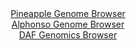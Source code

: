 <div id="Pineapple_Genome_Browser" align="center">
  <a href="https://igv.org/app/?sessionURL=blob:zZNda9swFIb_i6BlA8eW7DqODWU4mZulH1ubNEnXUowiy46oLbmS7KQJ.e9Tw8ZuVmguNga6kA5HOu959ZwtaKlUTHAQAddGvo0QsIBaitUEV3VJv.KKKhDluFTUApLmVFJOKIi2IMdK4.n40txcal2ryHGYrjsV5oWwlWfjCm8ExytlE1E5A1GWeCEk1kIqpy9xKxxWtJ0VXeC6tk1tz_adDGvs4LJeCq6EU1NepCvzXvorlBaUi4qmVVNqtheQGj1GY2bn.FM8n8SEUKUu6MsoO40vRvHMS6b3w.7gfvrty3zanR9PWMGxbiQ9vSF.f7bsq2kyeCpuiiO3H24CNIOTsURXR97n42RdM0nVKQpQz_PdHoLGGsYzuv6fujaLHdi58Ib0Oznf9PpNrGbXz373dpjNSHM1eavvnQVKQRpDAiBLGUQIWh7sWr7b7bxuUc.CMDTuSMFA9PBoAS0xeTLpD1ugX2rDC1D0udmjYwEhMypB1AkhDFAYuv5JcALDEO2sLWhk.fesPZuOwwC6set205yV2sCcpYrXysac2y3J7WJzKEWXyci9K0fDUZYM7pbXw81AxmG7vrpRf_TydbxM6f33mUbfo.ifUPceIbZeHIrarL5TaxL4R.4Zqk6Ks1pfJNwf3caJmTcXvmnRYfbkQlZYm3wTMcefxLVYMsy1CbRMsQUrmX6ZGyfFCkTI9Qy4gIhSGBKBLBYfoAUt5MOPvwH1do.7Hw--">Pineapple Genome Browser</a>
</div>
<div id="Alphonso_Genome_Browser" align="center">
  <a href="https://igv.org/app/?sessionURL=blob:zZJra9swFIb_i6BlA8fXOK4NZbi5LOllLUndbC3FKI7sqJUlRZJzach_31nZ2JcVmg8bA4Ptgyy97.Nnh1ZEaSo4SpBve6HtechCeiHWE1xLRr7gmmiUlJhpYiFFSqIILwhKdqjE2uBsfAlfLoyROnEcamSrxrwStg5sXOMXwfFa24Wona5gDM.EwkYo7ZwpvBIOrVatNZlhKW04O7BDZ44NdjCTC8G1cCThVb6G_fJfo7wiXNQkrxtm6GuAHPJAxrld4k_pdJIWBdH6gmxH89P0YpTeBf3s_nOne59dD6dZZ3o8oRXHplHktH8.0qPUHwwHKT3yz8hVxUdZfyjWl.NZcRT0jvsbSRXRp17knQShH4choKF8Tjb_U2u46IHNa7Mc3G7ir9sqq6H5aCzLlycvWN48b7LnN5rvLcRE0YALqFioKPFcK3A7Vuh3Wj8evRPLdWPgowRFycOjhYzCxTMsf9ghs5VgDNJk2bzKYyGh5kShpBW7buTFsR.2o7Ybx97e2qFGsb8Hd5CN48j1U9_v5CVlBnSe55pLbWPO7VVR2tXLgTS7m.LIH7Rv26mKbobdXgRIJ8MnJpvqOpDf_sizAwzg.NefCGXfk.qfuPeeILaZHSqcuepfXrslYDJ3S7aAe7Cpek9p06ZeLzx5E9FheEqhamxgPUzg9ad1K6wo5gYGK6rpjDJqtlMgKdYo8fwA5EWFYAJsRKqafXAt1_JC9.NvSYP94_47">Alphonso Genome Browser</a>
</div>


<div id="DAF_Genomics_Browser" align="center">
  <a href="https://igv.org/app/?sessionURL=blob:tZFra9swFIb_iyD95JvkS2JDGN6Srmm6NUvmpBdKUO3jWItteZKcpAv57xNex2CjjEEHkpA4l_fVeY5oB0IyXqMIEQv7FsbIQLLg.wWtmhI.0gokinJaSjCQgBwE1Cmg6IhyKhVN5le6slCqkZFtZzQ3N1DziqXSkq5FG1PyVhWgU01i0Yp.4zXdSyvllU5W1KZlU_BacpumKUhpOnYD9Wa9p_r4GVt3LWFdtaVinepam9DGMiun2i2rMzj8xch_UNaLvYlXi7irn8LTJBvG00m8dMfJ3fvg3V1yfbFKgtXZgm1qqloBw4vRvB0tP0xykNtP8T7IrmfTZexnPfJ2Nui5o7PxoWEC5BD38cD1yYAE6GSgkqethoDSQuAIe0afDAzieebz1fUDPQXBGYruHwykBE23Ov3.iNRTo1EhCV_bjpqBuMhAoMgMHaePw5D4Xt9zwhCfjCNqRfnKLM.Tedh3SExIYD3SSuvnrOwGqIX.DL4WyN866_2voLa37IuGcuPtHne3WI2DeY.cXx5m25vPl2y5eQGVgV78Ws5FRZUO_Xg.g6GlVqygVr_IuKeH03c-">DAF Genomics Browser</a>
</div>
